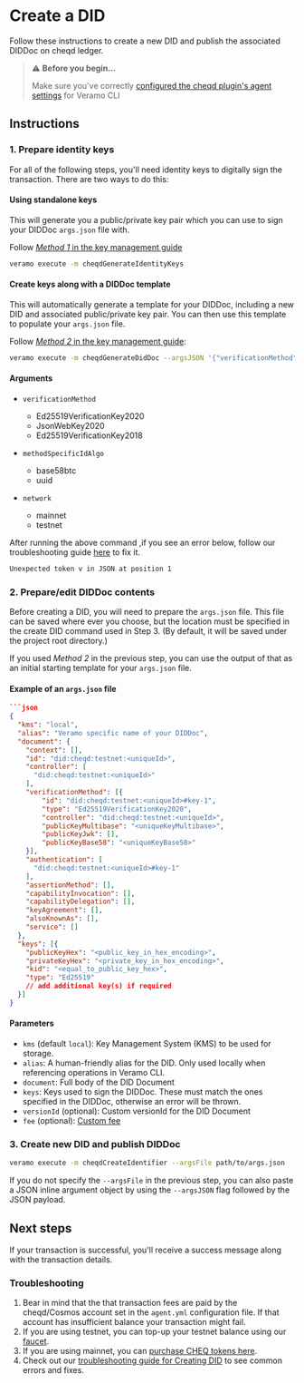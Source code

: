# Create a DID

Follow these instructions to create a new DID and publish the associated DIDDoc on cheqd ledger.

> ⚠️ **Before you begin...**
>
> Make sure you've correctly [configured the cheqd plugin's agent settings](../../guides/software-development-kits-sdks/veramo-sdk-for-cheqd/setup-cli.md) for Veramo CLI

## Instructions

### 1. Prepare identity keys

For all of the following steps, you'll need identity keys to digitally sign the transaction. There are two ways to do this:

#### Using standalone keys

This will generate you a public/private key pair which you can use to sign your DIDDoc `args.json` file with.

Follow [_Method 1_ in the key management guide](identity-key-handling.md)

```bash
veramo execute -m cheqdGenerateIdentityKeys
```

#### Create keys along with a DIDDoc template

This will automatically generate a template for your DIDDoc, including a new DID and associated public/private key pair. You can then use this template to populate your `args.json` file.&#x20;

Follow [_Method 2_ in the key management guide](identity-key-handling.md):

```bash
veramo execute -m cheqdGenerateDidDoc --argsJSON '{"verificationMethod": "Ed25519VerificationKey2018", "methodSpecificIdAlgo": "uuid", "network": "testnet"}'
```

#### Arguments

* `verificationMethod`
  * Ed25519VerificationKey2020
  * JsonWebKey2020
  * Ed25519VerificationKey2018

* `methodSpecificIdAlgo`
  * base58btc
  * uuid

* `network`
  * mainnet
  * testnet


After running the above command ,if you see an error below, follow our troubleshooting guide [here](../../veramo-sdk-for-cheqd/did-operations/did-operations-troubleshooting.md#1-when-generating-keys-along-with-a-diddoc-template) to fix it.

```bash
Unexpected token v in JSON at position 1
```

### 2. Prepare/edit DIDDoc contents

Before creating a DID, you will need to prepare the `args.json` file. This file can be saved where ever you choose, but the location must be specified in the create DID command used in Step 3. (By default, it will be saved under the project root directory.)

If you used _Method 2_ in the previous step, you can use the output of that as an initial starting template for your `args.json` file.

#### Example of an `args.json` file

````json
```json
{
  "kms": "local",
  "alias": "Veramo specific name of your DIDDoc",
  "document": {
    "context": [],
    "id": "did:cheqd:testnet:<uniqueId>",
    "controller": [
      "did:cheqd:testnet:<uniqueId>"
    ],
    "verificationMethod": [{
        "id": "did:cheqd:testnet:<uniqueId>#key-1",
        "type": "Ed25519VerificationKey2020",
        "controller": "did:cheqd:testnet:<uniqueId>",
        "publicKeyMultibase": "<uniqueKeyMultibase>",
        "publicKeyJwk": [],
        "publicKeyBase58": "<uniqueKeyBase58>"      
    }],
    "authentication": [
      "did:cheqd:testnet:<uniqueId>#key-1"
    ],
    "assertionMethod": [],
    "capabilityInvocation": [],
    "capabilityDelegation": [],
    "keyAgreement": [],
    "alsoKnownAs": [],
    "service": []
  },
  "keys": [{
    "publicKeyHex": "<public_key_in_hex_encoding>",
    "privateKeyHex": "<private_key_in_hex_encoding>",
    "kid": "<equal_to_public_key_hex>",
    "type": "Ed25519"
    // add additional key(s) if required
  }]
}
````

#### Parameters

* `kms` (default `local`): Key Management System (KMS) to be used for storage.
* `alias`: A human-friendly alias for the DID. Only used locally when referencing operations in Veramo CLI.
* `document`: Full body of the DID Document
* `keys`: Keys used to sign the DIDDoc. These must match the ones specified in the DIDDoc, otherwise an error will be thrown.
* `versionId` (optional): Custom versionId for the DID Document
* `fee` (optional): [Custom fee](../custom-fee.md)

### 3. Create new DID and publish DIDDoc

```bash
veramo execute -m cheqdCreateIdentifier --argsFile path/to/args.json
```

If you do not specify the `--argsFile` in the previous step, you can also paste a JSON inline argument object by using the `--argsJSON` flag followed by the JSON payload.

## Next steps

If your transaction is successful, you'll receive a success message along with the transaction details.

### Troubleshooting

1. Bear in mind that the that transaction fees are paid by the cheqd/Cosmos account set in the `agent.yml` configuration file. If that account has insufficient balance your transaction might fail.&#x20;
2. If you are using testnet, you can top-up your testnet balance using our [faucet](http://testnet-faucet.cheqd.io/).
3. If you are using mainnet, you can [purchase CHEQ tokens here](https://cheqd.io/buy).
4. Check out our [troubleshooting guide for Creating DID](../../veramo-sdk-for-cheqd/did-operations/did-operations-troubleshooting.md) to see common errors and fixes.
